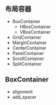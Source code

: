 ## 布局容器
- BoxContainer
  - HBoxContainer
  - VBoxContainer
- GridContainer
- MarginContainer
- CenterContainer
- PanelContainer
- ScrollContainer
- SplitContainer

## BoxContainer
- alignment
- add_spacer